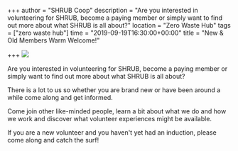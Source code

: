 +++
author = "SHRUB Coop"
description = "Are you interested in volunteering for SHRUB, become a paying member or simply want to find out more about what SHRUB is all about?"
location = "Zero Waste Hub"
tags = ["zero waste hub"]
time = "2019-09-19T16:30:00+00:00"
title = "New & Old Members Warm Welcome!"

+++
![](https://res.cloudinary.com/shrub-co-op/image/upload/v1568672708/shrubcoop.org/media/69089116_3549079121784349_1585714982383779840_n_tvvjxw.jpg)

Are you interested in volunteering for SHRUB, become a paying member or simply want to find out more about what SHRUB is all about?

There is a lot to us so whether you are brand new or have been around a while come along and get informed.

Come join other like-minded people, learn a bit about what we do and how we work and discover what volunteer experiences might be available.

If you are a new volunteer and you haven't yet had an induction, please come along and catch the surf!